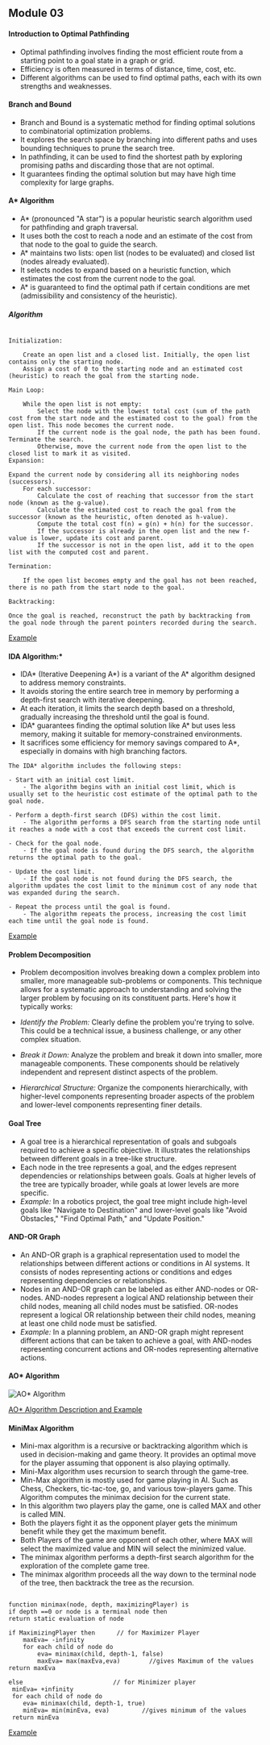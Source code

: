 ##  Module 03
#### Introduction to Optimal Pathfinding

- Optimal pathfinding involves finding the most efficient route from a starting point to a goal state in a graph or grid.
- Efficiency is often measured in terms of distance, time, cost, etc.
- Different algorithms can be used to find optimal paths, each with its own strengths and weaknesses.

#### Branch and Bound

- Branch and Bound is a systematic method for finding optimal solutions to combinatorial optimization problems.
- It explores the search space by branching into different paths and uses bounding techniques to prune the search tree.
- In pathfinding, it can be used to find the shortest path by exploring promising paths and discarding those that are not optimal.
- It guarantees finding the optimal solution but may have high time complexity for large graphs.

#### A* Algorithm

- A* (pronounced "A star") is a popular heuristic search algorithm used for pathfinding and graph traversal.
- It uses both the cost to reach a node and an estimate of the cost from that node to the goal to guide the search.
- A* maintains two lists: open list (nodes to be evaluated) and closed list (nodes already evaluated).
- It selects nodes to expand based on a heuristic function, which estimates the cost from the current node to the goal.
- A* is guaranteed to find the optimal path if certain conditions are met (admissibility and consistency of the heuristic).

##### Algorithm
~~~

Initialization:

    Create an open list and a closed list. Initially, the open list contains only the starting node.
    Assign a cost of 0 to the starting node and an estimated cost (heuristic) to reach the goal from the starting node.

Main Loop:

    While the open list is not empty:
        Select the node with the lowest total cost (sum of the path cost from the start node and the estimated cost to the goal) from the open list. This node becomes the current node.
        If the current node is the goal node, the path has been found. Terminate the search.
        Otherwise, move the current node from the open list to the closed list to mark it as visited.
Expansion:

Expand the current node by considering all its neighboring nodes (successors).
    For each successor:
        Calculate the cost of reaching that successor from the start node (known as the g-value).
        Calculate the estimated cost to reach the goal from the successor (known as the heuristic, often denoted as h-value).
        Compute the total cost f(n) = g(n) + h(n) for the successor.
        If the successor is already in the open list and the new f-value is lower, update its cost and parent.
        If the successor is not in the open list, add it to the open list with the computed cost and parent.

Termination:

    If the open list becomes empty and the goal has not been reached, there is no path from the start node to the goal.

Backtracking:

Once the goal is reached, reconstruct the path by backtracking from the goal node through the parent pointers recorded during the search.

~~~

[Example](https://www.codecademy.com/resources/docs/ai/search-algorithms/a-star-search)


#### IDA Algorithm:*

- IDA* (Iterative Deepening A*) is a variant of the A* algorithm designed to address memory constraints.
- It avoids storing the entire search tree in memory by performing a depth-first search with iterative deepening.
- At each iteration, it limits the search depth based on a threshold, gradually increasing the threshold until the goal is found.
- IDA* guarantees finding the optimal solution like A* but uses less memory, making it suitable for memory-constrained environments.
- It sacrifices some efficiency for memory savings compared to A*, especially in domains with high branching factors.

~~~
The IDA* algorithm includes the following steps:

- Start with an initial cost limit.
    - The algorithm begins with an initial cost limit, which is usually set to the heuristic cost estimate of the optimal path to the goal node.

- Perform a depth-first search (DFS) within the cost limit.
    - The algorithm performs a DFS search from the starting node until it reaches a node with a cost that exceeds the current cost limit.

- Check for the goal node.
    - If the goal node is found during the DFS search, the algorithm returns the optimal path to the goal.

- Update the cost limit.
    - If the goal node is not found during the DFS search, the algorithm updates the cost limit to the minimum cost of any node that was expanded during the search.

- Repeat the process until the goal is found.
    - The algorithm repeats the process, increasing the cost limit each time until the goal node is found.
~~~

[Example](https://www.geeksforgeeks.org/iterative-deepening-a-algorithm-ida-artificial-intelligence/)

#### Problem Decomposition

- Problem decomposition involves breaking down a complex problem into smaller, more manageable sub-problems or components. This technique allows for a systematic approach to understanding and solving the larger problem by focusing on its constituent parts. Here's how it typically works:

- *Identify the Problem:* Clearly define the problem you're trying to solve. This could be a technical issue, a business challenge, or any other complex situation.

- *Break it Down:* Analyze the problem and break it down into smaller, more manageable components. These components should be relatively independent and represent distinct aspects of the problem.

- *Hierarchical Structure:* Organize the components hierarchically, with higher-level components representing broader aspects of the problem and lower-level components representing finer details.

#### Goal Tree
- A goal tree is a hierarchical representation of goals and subgoals required to achieve a specific objective. It illustrates the relationships between different goals in a tree-like structure.
- Each node in the tree represents a goal, and the edges represent dependencies or relationships between goals. Goals at higher levels of the tree are typically broader, while goals at lower levels are more specific.
- *Example:* In a robotics project, the goal tree might include high-level goals like "Navigate to Destination" and lower-level goals like "Avoid Obstacles," "Find Optimal Path," and "Update Position."

#### AND-OR Graph
- An AND-OR graph is a graphical representation used to model the relationships between different actions or conditions in AI systems. It consists of nodes representing actions or conditions and edges representing dependencies or relationships.
- Nodes in an AND-OR graph can be labeled as either AND-nodes or OR-nodes. AND-nodes represent a logical AND relationship between their child nodes, meaning all child nodes must be satisfied. OR-nodes represent a logical OR relationship between their child nodes, meaning at least one child node must be satisfied.
- *Example:* In a planning problem, an AND-OR graph might represent different actions that can be taken to achieve a goal, with AND-nodes representing concurrent actions and OR-nodes representing alternative actions.

#### AO* Algorithm
![AO* Algorithm](./aostar.svg)

[AO* Algorithm Description and Example](https://www.geeksforgeeks.org/ao-algorithm-artificial-intelligence/?ref=header_search)

#### MiniMax Algorithm

- Mini-max algorithm is a recursive or backtracking algorithm which is used in decision-making and game theory. It provides an optimal move for the player assuming that opponent is also playing optimally.
- Mini-Max algorithm uses recursion to search through the game-tree.
- Min-Max algorithm is mostly used for game playing in AI. Such as Chess, Checkers, tic-tac-toe, go, and various tow-players game. This Algorithm computes the minimax decision for the current state.
- In this algorithm two players play the game, one is called MAX and other is called MIN.
- Both the players fight it as the opponent player gets the minimum benefit while they get the maximum benefit.
- Both Players of the game are opponent of each other, where MAX will select the maximized value and MIN will select the minimized value.
- The minimax algorithm performs a depth-first search algorithm for the exploration of the complete game tree.
- The minimax algorithm proceeds all the way down to the terminal node of the tree, then backtrack the tree as the recursion.


~~~

function minimax(node, depth, maximizingPlayer) is  
if depth ==0 or node is a terminal node then  
return static evaluation of node  
  
if MaximizingPlayer then      // for Maximizer Player  
    maxEva= -infinity            
    for each child of node do  
        eva= minimax(child, depth-1, false)  
        maxEva= max(maxEva,eva)        //gives Maximum of the values  
return maxEva  
  
else                         // for Minimizer player  
 minEva= +infinity   
 for each child of node do  
    eva= minimax(child, depth-1, true)  
    minEva= min(minEva, eva)         //gives minimum of the values  
 return minEva

~~~

[Example](https://www.javatpoint.com/mini-max-algorithm-in-ai)

